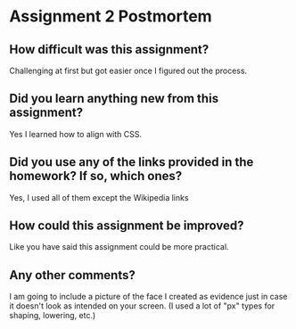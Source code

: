 # Assignment 2 Postmortem

## How difficult was this assignment?
Challenging at first but got easier once I figured out the process.


## Did you learn anything new from this assignment?
Yes I learned how to align with CSS.


## Did you use any of the links provided in the homework? If so, which ones?
Yes, I used all of them except the Wikipedia links


## How could this assignment be improved?
Like you have said this assignment could be more practical.


## Any other comments?
I am going to include a picture of the face I created as evidence just in case it doesn't look as intended on your screen. 
(I used a lot of "px" types for shaping, lowering, etc.)